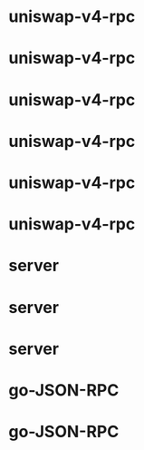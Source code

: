 # uniswap-v4-rpc
# uniswap-v4-rpc
# uniswap-v4-rpc
# uniswap-v4-rpc
# uniswap-v4-rpc
# uniswap-v4-rpc
# server
# server
# server
# go-JSON-RPC
# go-JSON-RPC
